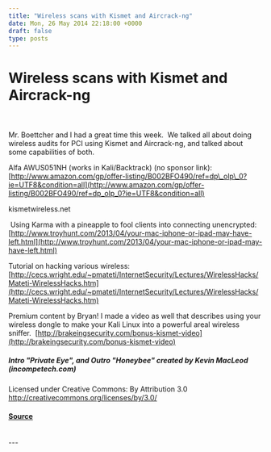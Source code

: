 ```yaml
---
title: "Wireless scans with Kismet and Aircrack-ng"
date: Mon, 26 May 2014 22:18:00 +0000
draft: false
type: posts
---
```

# Wireless scans with Kismet and Aircrack-ng

<br/>

<br/>
Mr. Boettcher and I had a great time this week.  We talked all about doing wireless audits for PCI using Kismet and Aircrack-ng, and talked about some capabilities of both.

Alfa AWUS051NH (works in Kali/Backtrack) (no sponsor link): [http://www.amazon.com/gp/offer-listing/B002BFO490/ref=dp\_olp\_0?ie=UTF8&condition=all](http://www.amazon.com/gp/offer-listing/B002BFO490/ref=dp_olp_0?ie=UTF8&condition=all)

kismetwireless.net

 Using Karma with a pineapple to fool clients into connecting unencrypted: [http://www.troyhunt.com/2013/04/your-mac-iphone-or-ipad-may-have-left.html](http://www.troyhunt.com/2013/04/your-mac-iphone-or-ipad-may-have-left.html)

Tutorial on hacking various wireless: [http://cecs.wright.edu/~pmateti/InternetSecurity/Lectures/WirelessHacks/Mateti-WirelessHacks.htm](http://cecs.wright.edu/~pmateti/InternetSecurity/Lectures/WirelessHacks/Mateti-WirelessHacks.htm)

Premium content by Bryan! I made a video as well that describes using your wireless dongle to make your Kali Linux into a powerful areal wireless sniffer.  [http://brakeingsecurity.com/bonus-kismet-video](http://brakeingsecurity.com/bonus-kismet-video)

##### Intro "Private Eye", and Outro "Honeybee" created by Kevin MacLeod (incompetech.com)   
Licensed under Creative Commons: By Attribution 3.0  
http://creativecommons.org/licenses/by/3.0/

#### [Source](http://brakeingsecurity.com/wireless-scans-with-kismet-and-aircrack-ng)

<br/>
---

